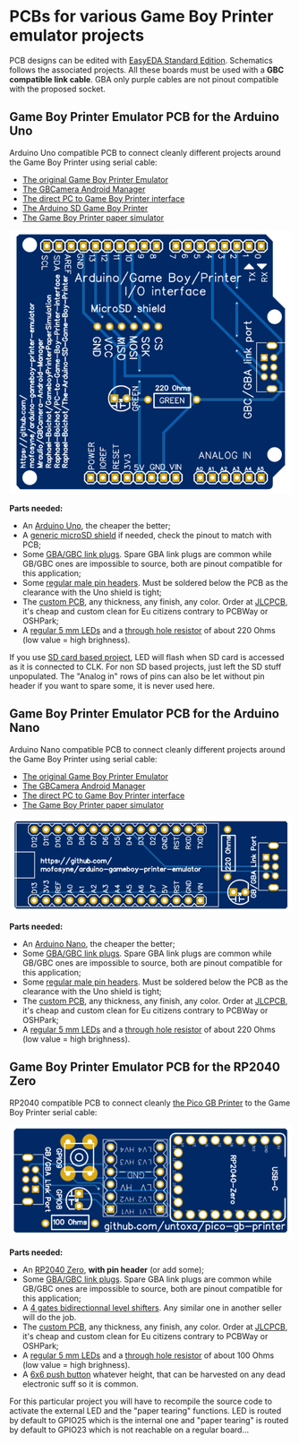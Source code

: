 # PCBs for various Game Boy Printer emulator projects
PCB designs can be edited with [EasyEDA Standard Edition](https://easyeda.com). Schematics follows the associated projects. All these boards must be used with a **GBC compatible link cable**. GBA only purple cables are not pinout compatible with the proposed socket. 

## Game Boy Printer Emulator PCB for the Arduino Uno
Arduino Uno compatible PCB to connect cleanly different projects around the Game Boy Printer using serial cable: 
- [The original Game Boy Printer Emulator](https://github.com/mofosyne/arduino-gameboy-printer-emulator)
- [The GBCamera Android Manager](https://github.com/Mraulio/GBCamera-Android-Manager)
- [The direct PC to Game Boy Printer interface](https://github.com/Raphael-Boichot/PC-to-Game-Boy-Printer-interface)
- [The Arduino SD Game Boy Printer](https://github.com/Raphael-Boichot/The-Arduino-SD-Game-Boy-Printer)
- [The Game Boy Printer paper simulator](https://github.com/Raphael-Boichot/GameboyPrinterPaperSimulation)

![](PCB_Arduino_Uno/PCB.png)

**Parts needed:** 
- An [Arduino Uno](https://fr.aliexpress.com/item/1005006088733150.html), the cheaper the better;
- A [generic microSD shield](https://fr.aliexpress.com/item/1005006059963950.html) if needed, check the pinout to match with PCB;
- Some [GBA/GBC link plugs](https://fr.aliexpress.com/item/1005006358075502.html). Spare GBA link plugs are common while GB/GBC ones are impossible to source, both are pinout compatible for this application;
- Some [regular male pin headers](https://fr.aliexpress.com/item/1005002577212594.html). Must be soldered below the PCB as the clearance with the Uno shield is tight;
- The [custom PCB](/PCB_Arduino_Uno), any thickness, any finish, any color. Order at [JLCPCB](https://jlcpcb.com/), it's cheap and custom clean for Eu citizens contrary to PCBWay or OSHPark;
- A [regular 5 mm LEDs](https://fr.aliexpress.com/item/32848810276.html) and a [through hole resistor](https://fr.aliexpress.com/item/32866216363.html) of about 220 Ohms (low value = high brighness).

If you use [SD card based project](https://github.com/Raphael-Boichot/The-Arduino-SD-Game-Boy-Printer), LED will flash when SD card is accessed as it is connected to CLK. For non SD based projects, just left the SD stuff unpopulated. The "Analog in" rows of pins can also be let without pin header if you want to spare some, it is never used here.

## Game Boy Printer Emulator PCB for the Arduino Nano
Arduino Nano compatible PCB to connect cleanly different projects around the Game Boy Printer using serial cable: 
- [The original Game Boy Printer Emulator](https://github.com/mofosyne/arduino-gameboy-printer-emulator)
- [The GBCamera Android Manager](https://github.com/Mraulio/GBCamera-Android-Manager)
- [The direct PC to Game Boy Printer interface](https://github.com/Raphael-Boichot/PC-to-Game-Boy-Printer-interface)
- [The Game Boy Printer paper simulator](https://github.com/Raphael-Boichot/GameboyPrinterPaperSimulation)

![](PCB_Arduino_Nano/PCB.png)

**Parts needed:** 
- An [Arduino Nano](https://fr.aliexpress.com/item/1005006053215107.html), the cheaper the better;
- Some [GBA/GBC link plugs](https://fr.aliexpress.com/item/1005006358075502.html). Spare GBA link plugs are common while GB/GBC ones are impossible to source, both are pinout compatible for this application;
- Some [regular male pin headers](https://fr.aliexpress.com/item/1005002577212594.html). Must be soldered below the PCB as the clearance with the Uno shield is tight;
- The [custom PCB](/PCB_Arduino_Nano), any thickness, any finish, any color. Order at [JLCPCB](https://jlcpcb.com/), it's cheap and custom clean for Eu citizens contrary to PCBWay or OSHPark;
- A [regular 5 mm LEDs](https://fr.aliexpress.com/item/32848810276.html) and a [through hole resistor](https://fr.aliexpress.com/item/32866216363.html) of about 220 Ohms (low value = high brighness).

## Game Boy Printer Emulator PCB for the RP2040 Zero
RP2040 compatible PCB to connect cleanly [the Pico GB Printer](https://github.com/untoxa/pico-gb-printer) to the Game Boy Printer serial cable:

![](PCB_RP2040_Zero/PCB.png)

**Parts needed:** 
- An [RP2040 Zero](https://fr.aliexpress.com/item/1005003504006451.html), **with pin header** (or add some);
- Some [GBA/GBC link plugs](https://fr.aliexpress.com/item/1005006358075502.html). Spare GBA link plugs are common while GB/GBC ones are impossible to source, both are pinout compatible for this application;
- A [4 gates bidirectionnal level shifters](https://fr.aliexpress.com/item/1005004560297038.html). Any similar one in another seller will do the job.
- The [custom PCB](/PCB_RP2040_Zero), any thickness, any finish, any color. Order at [JLCPCB](https://jlcpcb.com/), it's cheap and custom clean for Eu citizens contrary to PCBWay or OSHPark;
- A [regular 5 mm LEDs](https://fr.aliexpress.com/item/32848810276.html) and a [through hole resistor](https://fr.aliexpress.com/item/32866216363.html) of about 100 Ohms (low value = high brighness).
- A [6x6 push button](https://fr.aliexpress.com/item/1005003938244847.html)  whatever height, that can be harvested on any dead electronic suff so it is common.

For this particular project you will have to recompile the source code to activate the external LED and the "paper tearing" functions.   LED is routed by default to GPIO25 which is the internal one and "paper tearing" is routed by default to GPIO23 which is not reachable on a regular board...
